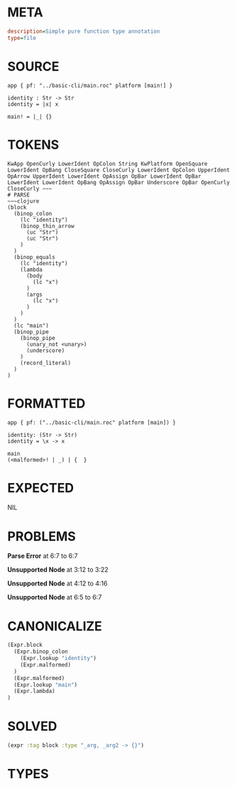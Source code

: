 # META
~~~ini
description=Simple pure function type annotation
type=file
~~~
# SOURCE
~~~roc
app { pf: "../basic-cli/main.roc" platform [main!] }

identity : Str -> Str
identity = |x| x

main! = |_| {}
~~~
# TOKENS
~~~text
KwApp OpenCurly LowerIdent OpColon String KwPlatform OpenSquare LowerIdent OpBang CloseSquare CloseCurly LowerIdent OpColon UpperIdent OpArrow UpperIdent LowerIdent OpAssign OpBar LowerIdent OpBar LowerIdent LowerIdent OpBang OpAssign OpBar Underscore OpBar OpenCurly CloseCurly ~~~
# PARSE
~~~clojure
(block
  (binop_colon
    (lc "identity")
    (binop_thin_arrow
      (uc "Str")
      (uc "Str")
    )
  )
  (binop_equals
    (lc "identity")
    (lambda
      (body
        (lc "x")
      )
      (args
        (lc "x")
      )
    )
  )
  (lc "main")
  (binop_pipe
    (binop_pipe
      (unary_not <unary>)
      (underscore)
    )
    (record_literal)
  )
)
~~~
# FORMATTED
~~~roc
app { pf: ("../basic-cli/main.roc" platform [main]) }

identity: (Str -> Str)
identity = \x -> x

main
(<malformed>! | _) | {  }
~~~
# EXPECTED
NIL
# PROBLEMS
**Parse Error**
at 6:7 to 6:7

**Unsupported Node**
at 3:12 to 3:22

**Unsupported Node**
at 4:12 to 4:16

**Unsupported Node**
at 6:5 to 6:7

# CANONICALIZE
~~~clojure
(Expr.block
  (Expr.binop_colon
    (Expr.lookup "identity")
    (Expr.malformed)
  )
  (Expr.malformed)
  (Expr.lookup "main")
  (Expr.lambda)
)
~~~
# SOLVED
~~~clojure
(expr :tag block :type "_arg, _arg2 -> {}")
~~~
# TYPES
~~~roc
~~~
